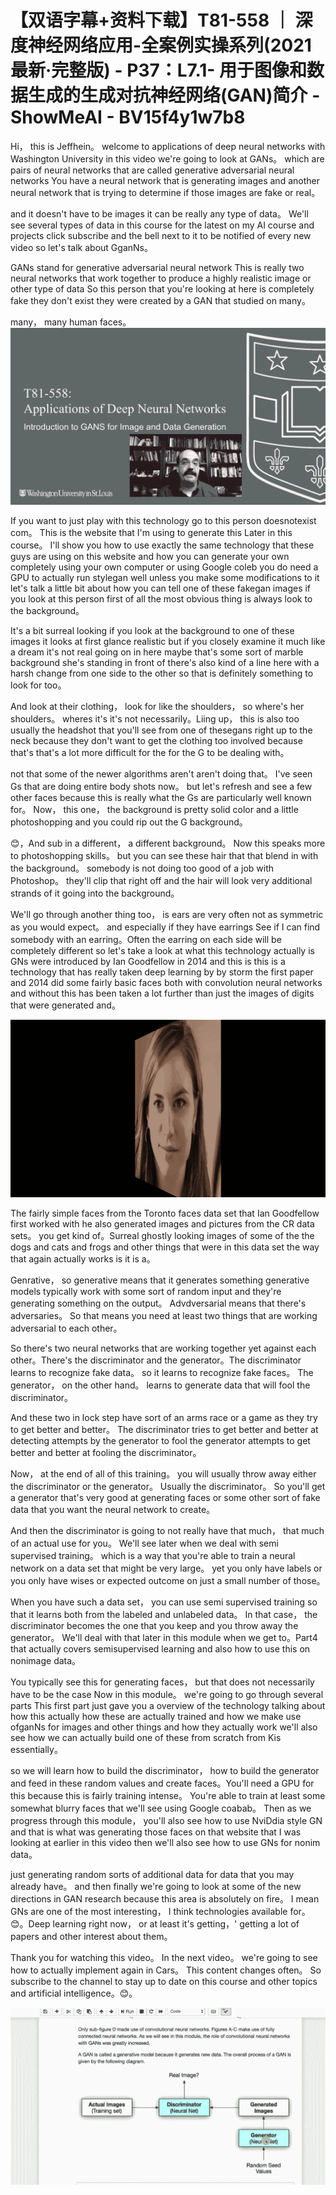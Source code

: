 # 【双语字幕+资料下载】T81-558 ｜ 深度神经网络应用-全案例实操系列(2021最新·完整版) - P37：L7.1- 用于图像和数据生成的生成对抗神经网络(GAN)简介 - ShowMeAI - BV15f4y1w7b8

Hi， this is Jeffhein。 welcome to applications of deep neural networks with Washington University in this video we're going to look at GANs。 which are pairs of neural networks that are called generative adversarial neural networks You have a neural network that is generating images and another neural network that is trying to determine if those images are fake or real。

 and it doesn't have to be images it can be really any type of data。 We'll see several types of data in this course for the latest on my AI course and projects click subscribe and the bell next to it to be notified of every new video so let's talk about GganNs。

 GANs stand for generative adversarial neural network This is really two neural networks that work together to produce a highly realistic image or other type of data So this person that you're looking at here is completely fake they don't exist they were created by a GAN that studied on many。

 many， many human faces。![](img/43d0652afd298839dee22d1ab02e9106_1.png)

If you want to just play with this technology go to this person doesnotexist com。 This is the website that I'm using to generate this Later in this course。 I'll show you how to use exactly the same technology that these guys are using on this website and how you can generate your own completely using your own computer or using Google coleb you do need a GPU to actually run stylegan well unless you make some modifications to it let's talk a little bit about how you can tell one of these fakegan images if you look at this person first of all the most obvious thing is always look to the background。

 It's a bit surreal looking if you look at the background to one of these images it looks at first glance realistic but if you closely examine it much like a dream it's not real going on in here maybe that's some sort of marble background she's standing in front of there's also kind of a line here with a harsh change from one side to the other so that is definitely something to look for too。

And look at their clothing， look for like the shoulders， so where's her shoulders。 wheres it's it's not necessarily。Liing up， this is also too usually the headshot that you'll see from one of thesegans right up to the neck because they don't want to get the clothing too involved because that's that's a lot more difficult for the for the G to be dealing with。

 not that some of the newer algorithms aren't aren't doing that。 I've seen Gs that are doing entire body shots now。 but let's refresh and see a few other faces because this is really what the Gs are particularly well known for。 Now， this one， the background is pretty solid color and a little photoshopping and you could rip out the G background。

😊，And sub in a different， a different background。 Now this speaks more to photoshopping skills。 but you can see these hair that that blend in with the background。 somebody is not doing too good of a job with Photoshop。 they'll clip that right off and the hair will look very additional strands of it going into the background。

 We'll go through another thing too， is ears are very often not as symmetric as you would expect。 and especially if they have earrings See if I can find somebody with an earring。Often the earring on each side will be completely different so let's take a look at what this technology actually is GNs were introduced by Ian Goodfellow in 2014 and this is this is a technology that has really taken deep learning by by storm the first paper and 2014 did some fairly basic faces both with convolution neural networks and without this has been taken a lot further than just the images of digits that were generated and。



![](img/43d0652afd298839dee22d1ab02e9106_3.png)

The fairly simple faces from the Toronto faces data set that Ian Goodfellow first worked with he also generated images and pictures from the CR data sets。 you get kind of。Surreal ghostly looking images of some of the the dogs and cats and frogs and other things that were in this data set the way that again actually works is it is a。

Genrative， so generative means that it generates something generative models typically work with some sort of random input and they're generating something on the output。 Advdversarial means that there's adversaries。 So that means you need at least two things that are working adversarial to each other。

 So there's two neural networks that are working together yet against each other。There's the discriminator and the generator。The discriminator learns to recognize fake data。 so it learns to recognize fake faces。 The generator， on the other hand。 learns to generate data that will fool the discriminator。

 And these two in lock step have sort of an arms race or a game as they try to get better and better。 The discriminator tries to get better and better at detecting attempts by the generator to fool the generator attempts to get better and better at fooling the discriminator。

 Now， at the end of all of this training。 you will usually throw away either the discriminator or the generator。 Usually the discriminator。 So you'll get a generator that's very good at generating faces or some other sort of fake data that you want the neural network to create。

And then the discriminator is going to not really have that much， that much of an actual use for you。 We'll see later when we deal with semi supervised training。 which is a way that you're able to train a neural network on a data set that might be very large。 yet you only have labels or you only have wises or expected outcome on just a small number of those。

 When you have such a data set， you can use semi supervised training so that it learns both from the labeled and unlabeled data。 In that case， the discriminator becomes the one that you keep and you throw away the generator。 We'll deal with that later in this module when we get to。Part4 that actually covers semisupervised learning and also how to use this on nonimage data。

 You typically see this for generating faces， but that does not necessarily have to be the case Now in this module。 we're going to go through several parts This first part just gave you a overview of the technology talking about how this actually how these are actually trained and how we make use ofganNs for images and other things and how they actually work we'll also see how we can actually build one of these from scratch from Kis essentially。

 so we will learn how to build the discriminator， how to build the generator and feed in these random values and create faces。You'll need a GPU for this because this is fairly training intense。 You're able to train at least some somewhat blurry faces that we'll see using Google coabab。 Then as we progress through this module， you'll also see how to use NviDdia style GN and that is what was generating those faces on that website that I was looking at earlier in this video then we'll also see how to use GNs for nonim data。

 just generating random sorts of additional data for data that you may already have。 and then finally we're going to look at some of the new directions in GAN research because this area is absolutely on fire。 I mean GNs are one of the most interesting， I think technologies available for。😊。Deep learning right now， or at least it's getting，' getting a lot of papers and other interest about them。

 Thank you for watching this video。 In the next video。 we're going to see how to actually implement again in Cars。 This content changes often。 So subscribe to the channel to stay up to date on this course and other topics and artificial intelligence。😊。

![](img/43d0652afd298839dee22d1ab02e9106_5.png)